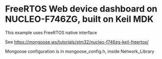 # FreeRTOS Web device dashboard on NUCLEO-F746ZG, built on Keil MDK

This example uses FreeRTOS native interface

See https://mongoose.ws/tutorials/stm32/nucleo-f746zg-keil-freertos/

Mongoose configuration is in mongoose_config.h, inside Network_Library

